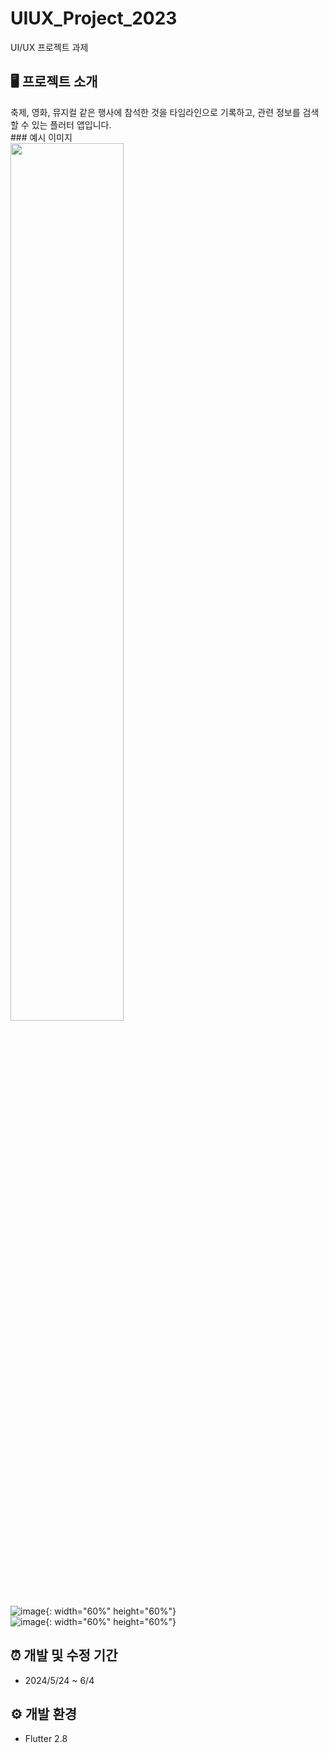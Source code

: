 # UIUX_Project_2023
UI/UX 프로젝트 과제


## 🖥️ 프로젝트 소개
축제, 영화, 뮤지컬 같은 행사에 참석한 것을 타임라인으로 기록하고, 관련 정보를 검색할 수 있는 플러터 앱입니다.
<br>### 예시 이미지
<br>
<img src="https://github.com/jylee092/UIUX_Project_2023/assets/116056672/4a5ccda6-93b5-4ce7-bbe2-d311391fa5d1" width="60%" height="60%"/>
<br>
![image](https://github.com/jylee092/UIUX_Project_2023/assets/116056672/2de38d1f-e617-4192-b066-7d2f1c56dd19){: width="60%" height="60%"}
<br>
![image](https://github.com/jylee092/UIUX_Project_2023/assets/116056672/18209c1a-090e-461d-9aa0-21c569cd25a3){: width="60%" height="60%"}



## ⏰ 개발 및 수정 기간
* 2024/5/24 ~ 6/4



## ⚙️ 개발 환경
* Flutter 2.8
